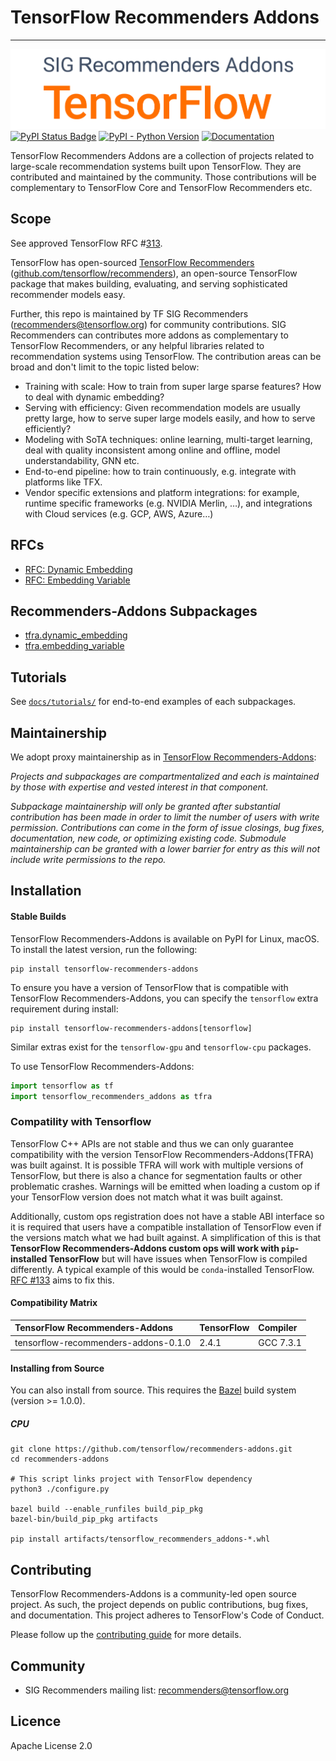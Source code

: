 # TensorFlow Recommenders Addons
-----------------
![TensorFlow Recommenders logo](assets/SIGRecommendersAddons.png)
[![PyPI Status Badge](https://badge.fury.io/py/tensorflow-recommenders-addons.svg)](https://pypi.org/project/tensorflow-recommenders-addons/)
[![PyPI - Python Version](https://img.shields.io/pypi/pyversions/tensorflow-recommenders-addons)](https://pypi.org/project/tensorflow-recommenders-addons/)
[![Documentation](https://img.shields.io/badge/api-reference-blue.svg)](docs/api_docs/)


TensorFlow Recommenders Addons are a collection of projects related to
large-scale recommendation systems built upon TensorFlow. They are contributed
and maintained by the community. Those contributions will be complementary to
TensorFlow Core and TensorFlow Recommenders etc.

## Scope

See approved TensorFlow RFC #[313](https://github.com/tensorflow/community/pull/313). 

TensorFlow has open-sourced [TensorFlow Recommenders](https://blog.tensorflow.org/2020/09/introducing-tensorflow-recommenders.html)
([github.com/tensorflow/recommenders](http://github.com/tensorflow/recommenders)),
an open-source TensorFlow package that makes building, evaluating, and serving
sophisticated recommender models easy.

Further, this repo is maintained by TF SIG Recommenders
([recommenders@tensorflow.org](https://groups.google.com/a/tensorflow.org/g/recommenders))
for community contributions. SIG Recommenders can contributes more addons as complementary
to TensorFlow Recommenders, or any helpful libraries related to recommendation systems using
TensorFlow. The contribution areas can be broad and don't limit to the topic listed below:

* Training with scale: How to train from super large sparse features? How to
deal with dynamic embedding?
* Serving with efficiency: Given recommendation models are usually pretty
large, how to serve super large models easily, and how to serve efficiently?
* Modeling with SoTA techniques: online learning, multi-target learning, deal
with quality inconsistent among online and offline, model understandability,
GNN etc.
* End-to-end pipeline: how to train continuously, e.g. integrate with platforms
like TFX.
* Vendor specific extensions and platform integrations: for example, runtime
specific frameworks (e.g. NVIDIA Merlin, …), and integrations with Cloud services
(e.g. GCP, AWS, Azure…)

## RFCs
* [RFC: Dynamic Embedding](rfcs/20200424-sparse-domain-isolation.md)
* [RFC: Embedding Variable](https://docs.google.com/document/d/1odez6-69YH-eFcp8rKndDHTNGxZgdFFRJufsW94_gl4/edit)

## Recommenders-Addons Subpackages

* [tfra.dynamic_embedding](docs/api_docs/dynamic_embedding.md)
* [tfra.embedding_variable](https://github.com/tensorflow/recommenders-addons/blob/master/docs/tutorials/embedding_variable_tutorial.ipynb)

## Tutorials
See [`docs/tutorials/`](docs/tutorials/) for end-to-end examples of each subpackages.

## Maintainership

We adopt proxy maintainership as in [TensorFlow Recommenders-Addons](https://github.com/tensorflow/recommenders-addons):

*Projects and subpackages are compartmentalized and each is maintained by those
with expertise and vested interest in that component.*

*Subpackage maintainership will only be granted after substantial contribution
has been made in order to limit the number of users with write permission.
Contributions can come in the form of issue closings, bug fixes, documentation,
new code, or optimizing existing code. Submodule maintainership can be granted
with a lower barrier for entry as this will not include write permissions to
the repo.*

## Installation
#### Stable Builds
TensorFlow Recommenders-Addons is available on PyPI for Linux, macOS. To install the latest version, 
run the following:
```
pip install tensorflow-recommenders-addons
```

To ensure you have a version of TensorFlow that is compatible with TensorFlow Recommenders-Addons, 
you can specify the `tensorflow` extra requirement during install:

```
pip install tensorflow-recommenders-addons[tensorflow]
```

Similar extras exist for the `tensorflow-gpu` and `tensorflow-cpu` packages.
 

To use TensorFlow Recommenders-Addons:

```python
import tensorflow as tf
import tensorflow_recommenders_addons as tfra
```

### Compatility with Tensorflow
TensorFlow C++ APIs are not stable and thus we can only guarantee compatibility with the 
version TensorFlow Recommenders-Addons(TFRA) was built against. It is possible TFRA will work with 
multiple versions of TensorFlow, but there is also a chance for segmentation faults or other problematic 
crashes. Warnings will be emitted when loading a custom op if your TensorFlow version does not match 
what it was built against.

Additionally, custom ops registration does not have a stable ABI interface so it is 
required that users have a compatible installation of TensorFlow even if the versions 
match what we had built against. A simplification of this is that **TensorFlow Recommenders-Addons 
custom ops will work with `pip`-installed TensorFlow** but will have issues when TensorFlow 
is compiled differently. A typical example of this would be `conda`-installed TensorFlow.
[RFC #133](https://github.com/tensorflow/community/pull/133) aims to fix this.


#### Compatibility Matrix
| TensorFlow Recommenders-Addons | TensorFlow | Compiler  |
|:----------------------- |:---- |:---------|
| tensorflow-recommenders-addons-0.1.0 | 2.4.1  | GCC 7.3.1 |


#### Installing from Source
You can also install from source. This requires the [Bazel](https://bazel.build/) build system (version >= 1.0.0).

##### CPU
```
git clone https://github.com/tensorflow/recommenders-addons.git
cd recommenders-addons

# This script links project with TensorFlow dependency
python3 ./configure.py

bazel build --enable_runfiles build_pip_pkg
bazel-bin/build_pip_pkg artifacts

pip install artifacts/tensorflow_recommenders_addons-*.whl
```

## Contributing

TensorFlow Recommenders-Addons is a community-led open source project. As such,
the project depends on public contributions, bug fixes, and documentation. This
project adheres to TensorFlow's Code of Conduct. 

Please follow up the [contributing guide](CONTRIBUTING.md) for more details.

## Community

* SIG Recommenders mailing list:
[recommenders@tensorflow.org](https://groups.google.com/a/tensorflow.org/g/recommenders)

## Licence
Apache License 2.0

